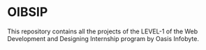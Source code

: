 # OIBSIP
This repository contains all the projects of the LEVEL-1 of the Web Development and Designing Internship program by Oasis Infobyte.
